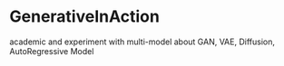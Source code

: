 # GenerativeInAction
academic and experiment with multi-model about GAN, VAE, Diffusion, AutoRegressive Model
